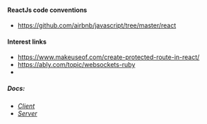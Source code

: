 #### ReactJs code conventions
- https://github.com/airbnb/javascript/tree/master/react

#### Interest links
- https://www.makeuseof.com/create-protected-route-in-react/
- https://ably.com/topic/websockets-ruby
- 

##### _Docs:_
- _[Client](./client/Readme.md)_
- _[Server](./server/Readme.md)_
